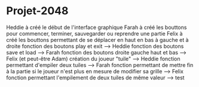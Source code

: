 # Projet-2048
Heddie à créé le début de l'interface graphique 
Farah à créé les bouttons pour commencer, terminer, sauvegarder ou reprendre une partie
Felix à créé les bouttons permettant de se déplacer en haut en bas à gauche et à droite
fonction des boutons play et exit --> Heddie
fonction des boutons save et load --> Farah 
fonction des boutons droite gauche haut et bas --> Felix (et peut-être Adam)
création du joueur "tuile" --> Heddie
fonction permettant d'empiler deux tuiles --> Farah
fonction permettant de mettre fin à la partie si le joueur n'est plus en mesure de modifier sa grille --> Felix
fonction permettant l'empilement de deux tuiles de même valeur -->
test






